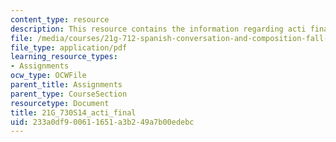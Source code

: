 ```yaml
---
content_type: resource
description: This resource contains the information regarding acti final.
file: /media/courses/21g-712-spanish-conversation-and-composition-fall-2003/233a0df900611651a3b249a7b00edebc_MIT21G_712F03_acti_final.pdf
file_type: application/pdf
learning_resource_types:
- Assignments
ocw_type: OCWFile
parent_title: Assignments
parent_type: CourseSection
resourcetype: Document
title: 21G_730S14_acti_final
uid: 233a0df9-0061-1651-a3b2-49a7b00edebc
---
```

